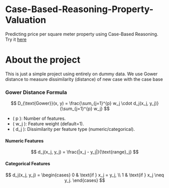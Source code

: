 # Case-Based-Reasoning-Property-Valuation
Predicting price per square meter property using Case-Based Reasoning. Try it [here](https://case-based-reasoning-property-valuation-jup53fgrz76mzpoecenuxe.streamlit.app/)
# About the project
This is just a simple project using entirely on dummy data. We use Gower distance to measure dissimilarity (distance) of new case with the case base
### Gower Distance Formula
$$
D_{\text{Gower}}(x, y) = \frac{\sum_{j=1}^{p} w_j \cdot d_j(x_j, y_j)}{\sum_{j=1}^{p} w_j}
$$
- \( p \): Number of features.
- \( w_j \): Feature weight (default=1).
- \( d_j \): Dissimilarity per feature type (numeric/categorical).

#### Numeric Features
$$
d_j(x_j, y_j) = \frac{|x_j - y_j|}{\text{range}_j}
$$

#### Categorical Features
$$
d_j(x_j, y_j) = \begin{cases} 
0 & \text{if } x_j = y_j, \\
1 & \text{if } x_j \neq y_j.
\end{cases}
$$
